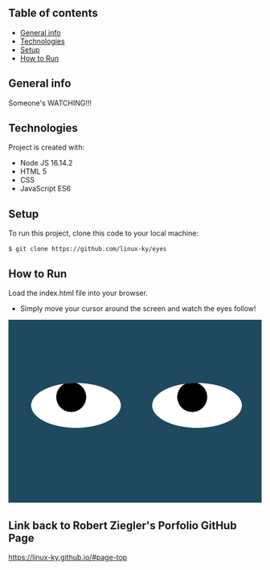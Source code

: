 ## Table of contents
* [General info](#general-info)
* [Technologies](#technologies)
* [Setup](#setup)
* [How to Run](#how-to-run)

## General info
Someone's WATCHING!!!
	
## Technologies
Project is created with:
* Node JS 16.14.2
* HTML 5
* CSS
* JavaScript ES6
	
## Setup
To run this project, clone this code to your local machine:
```
$ git clone https://github.com/linux-ky/eyes
```

## How to Run
Load the index.html file into your browser.
* Simply move your cursor around the screen and watch the eyes follow!

![Eyes](eyes_game.png?raw=true "Eyes")

## Link back to Robert Ziegler's Porfolio GitHub Page
https://linux-ky.github.io/#page-top


